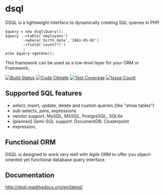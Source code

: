 # dsql

DSQL is a lightweight interface to dynamically creating SQL queries in PHP.

```
$query = new dsql\Query();
$query  ->table('employees')
        ->where('birth_date','1961-05-02')
        ->field('count(*)')
        ;
echo $query->getOne();
```

This framework can be used as a low-level layer for your ORM or Framework.

[![Build Status](https://travis-ci.org/atk4/dsql.png?branch=develop)](https://travis-ci.org/atk4/dsql)
[![Code Climate](https://codeclimate.com/github/atk4/dsql/badges/gpa.svg)](https://codeclimate.com/github/atk4/dsql)
[![Test Coverage](https://codeclimate.com/github/atk4/dsql/badges/coverage.svg)](https://codeclimate.com/github/atk4/dsql/coverage)
[![Issue Count](https://codeclimate.com/github/atk4/dsql/badges/issue_count.svg)](https://codeclimate.com/github/atk4/dsql)

## Supported SQL features

 - select, insert, update, delete and custom queries (like "show tables")
 - sub-selects, joins, expressions
 - vendor support, MySQL, MSSQL, PostgreSQL, SQLite
 - [planned] Semi-SQL support: DocumentDB, Clusterpoint
 - expression,

## Functional ORM

DSQL is designed to work very well with Agile ORM to offer you object-oriented
yet functional database query interface.

## Documentation

http://dsql.readthedocs.org/en/latest/
